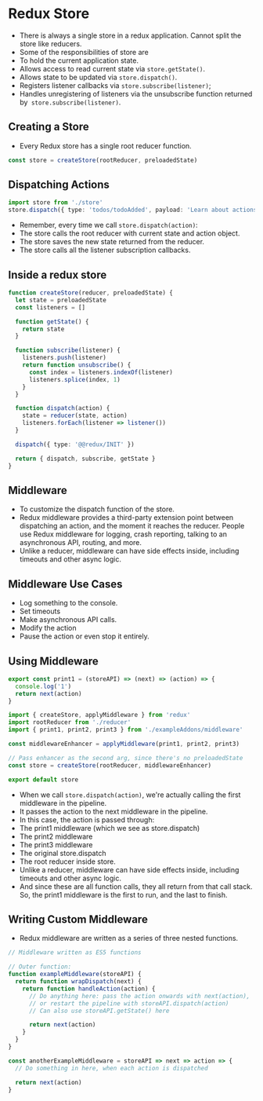 # Redux Store

- There is always a single store in a redux application. Cannot split the store like reducers.
- Some of the responsibilities of store are
- To hold the current application state.
- Allows access to read current state via `store.getState()`.
- Allows state to be updated via `store.dispatch()`.
- Registers listener callbacks via `store.subscribe(listener)`;
- Handles unregistering of listeners via the unsubscribe function returned by` store.subscribe(listener)`.


## Creating a Store

- Every Redux store has a single root reducer function.

```ts
const store = createStore(rootReducer, preloadedState)

```


## Dispatching Actions

```ts
import store from './store'
store.dispatch({ type: 'todos/todoAdded', payload: 'Learn about actions' })
```
- Remember, every time we call `store.dispatch(action)`:
- The store calls the root reducer with current state and action object.
- The store saves the new state returned from the reducer.
- The store calls all the listener subscription callbacks.

## Inside a redux store

```ts
function createStore(reducer, preloadedState) {
  let state = preloadedState
  const listeners = []

  function getState() {
    return state
  }

  function subscribe(listener) {
    listeners.push(listener)
    return function unsubscribe() {
      const index = listeners.indexOf(listener)
      listeners.splice(index, 1)
    }
  }

  function dispatch(action) {
    state = reducer(state, action)
    listeners.forEach(listener => listener())
  }

  dispatch({ type: '@@redux/INIT' })

  return { dispatch, subscribe, getState }
}
```


## Middleware

- To customize the dispatch function of the store.
- Redux middleware provides a third-party extension point between dispatching an action, and the moment it reaches the reducer. People use Redux middleware for logging, crash reporting, talking to an asynchronous API, routing, and more.
- Unlike a reducer, middleware can have side effects inside, including timeouts and other async logic.

## Middleware Use Cases

- Log something to the console.
- Set timeouts
- Make asynchronous API calls.
- Modify the action
- Pause the action or even stop it entirely.


## Using Middleware

```ts
export const print1 = (storeAPI) => (next) => (action) => {
  console.log('1')
  return next(action)
}
```

```ts
import { createStore, applyMiddleware } from 'redux'
import rootReducer from './reducer'
import { print1, print2, print3 } from './exampleAddons/middleware'

const middlewareEnhancer = applyMiddleware(print1, print2, print3)

// Pass enhancer as the second arg, since there's no preloadedState
const store = createStore(rootReducer, middlewareEnhancer)

export default store
```
- When we call `store.dispatch(action)`, we're actually calling the first middleware in the pipeline.
- It passes the action to the next middleware in the pipeline.
- In this case, the action is passed through:
- The print1 middleware (which we see as store.dispatch)
- The print2 middleware
- The print3 middleware
- The original store.dispatch
- The root reducer inside store.
- Unlike a reducer, middleware can have side effects inside, including timeouts and other async logic.
- And since these are all function calls, they all return from that call stack. So, the print1 middleware is the first to run, and the last to finish.

## Writing Custom Middleware

- Redux middleware are written as a series of three nested functions.

```ts
// Middleware written as ES5 functions

// Outer function:
function exampleMiddleware(storeAPI) {
  return function wrapDispatch(next) {
    return function handleAction(action) {
      // Do anything here: pass the action onwards with next(action),
      // or restart the pipeline with storeAPI.dispatch(action)
      // Can also use storeAPI.getState() here

      return next(action)
    }
  }
}
```

```ts
const anotherExampleMiddleware = storeAPI => next => action => {
  // Do something in here, when each action is dispatched

  return next(action)
}
```
